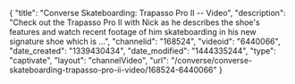 {
    "title": "Converse Skateboarding: Trapasso Pro II -- Video",
    "description": "Check out the Trapasso Pro II with Nick as he describes the shoe's features and watch recent footage of him skateboarding in his new signature shoe which is ...",
    "channelid": "168524",
    "videoid": "6440066",
    "date_created": "1339430434",
    "date_modified": "1444335244",
    "type": "captivate",
    "layout": "channelVideo",
    "url": "\/converse\/converse-skateboarding-trapasso-pro-ii-video\/168524-6440066"
}